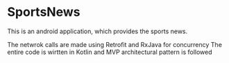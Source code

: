 # SportsNews
This is an android application, which provides the sports news. 

The netwrok calls are made using Retrofit and RxJava for concurrency
The entire code is wirtten in Kotlin and MVP architectural pattern is followed
